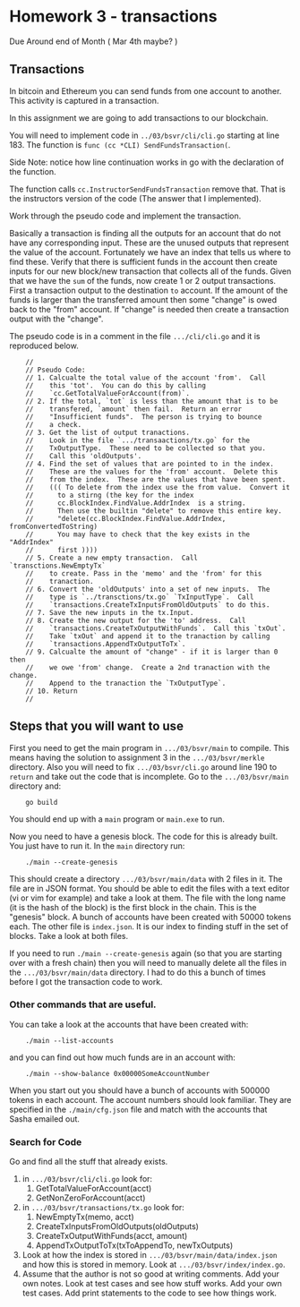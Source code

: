 # Homework 3 - transactions

Due Around end of Month ( Mar 4th maybe? )

Transactions
-------------------------------


In bitcoin and Ethereum you can send funds from one account to another.
This activity is captured in a transaction.

In this assignment we are going to add transactions to our blockchain.

You will need to implement code in `../03/bsvr/cli/cli.go` starting at
line 183.  The function is `func (cc *CLI) SendFundsTransaction(`.

Side Note: notice how line continuation works in go with the
declaration of the function.

The function calls
`cc.InstructorSendFundsTransaction` remove that. That is the 
instructors version of the code (The answer that I implemented).

Work through the pseudo code and implement the transaction.

Basically a transaction is finding all the outputs for an account
that do not have any corresponding  input.  These are the unused
outputs that represent the value of the account.   Fortunately
we have an index that tells us where to find these.  Verify that
there is sufficient funds in the account then create inputs for
our new block/new transaction that collects all of the funds.
Given that we have the `sum` of the funds, now create 1 or 2
output transactions.  First a transaction output to the destination
`to` account.  If the amount of the funds is larger than the
transferred amount then some "change" is owed back to the "from"
account.  If "change" is needed then create a transaction output
with the "change".

The pseudo code is in a comment in the file `.../cli/cli.go` and it
is reproduced below.

```
	//
	// Pseudo Code:
	// 1. Calcualte the total value of the account 'from'.  Call
	//    this 'tot'.  You can do this by calling
	//    `cc.GetTotalValueForAccount(from)`.
	// 2. If the total, `tot` is less than the amount that is to be
	//    transfered, `amount` then fail.  Return an error
	//	  "Insufficient funds".  The person is trying to bounce
	//    a check.
	// 3. Get the list of output tranactions.
	//    Look in the file `.../transaactions/tx.go` for the
	//    TxOutputType.  These need to be collected so that you.
	//    Call this 'oldOutputs'.
	// 4. Find the set of values that are pointed to in the index. 
	//    These are the values for the 'from' account.  Delete this
	//    from the index.  These are the values that have been spent.
	//    ((( To delete from the index use the from value.  Convert it
	//		to a stirng (the key for the index
	//		cc.BlockIndex.FindValue.AddrIndex  is a string.
	//		Then use the builtin "delete" to remove this entire key.
	//		"delete(cc.BlockIndex.FindValue.AddrIndex, fromConvertedToString)
	//		You may have to check that the key exists in the "AddrIndex" 
	//		first ))))
	// 5. Create a new empty transaction.  Call `transctions.NewEmptyTx`
	//    to create. Pass in the 'memo' and the 'from' for this
	//    tranaction.
	// 6. Convert the 'oldOutputs' into a set of new inputs.  The
	//    type is `../transctions/tx.go` `TxInputType`.  Call
	//    `transactions.CreateTxInputsFromOldOutputs` to do this.
	// 7. Save the new inputs in the tx.Input.
	// 8. Create the new output for the 'to' address.  Call
	//    `transactions.CreateTxOutputWithFunds`.  Call this `txOut`.   
	//    Take `txOut` and append it to the tranaction by calling
	//    `transactions.AppendTxOutputToTx`.
	// 9. Calcualte the amount of "change" - if it is larger than 0 then
	//    we owe 'from' change.  Create a 2nd tranaction with the change.
	//    Append to the tranaction the `TxOutputType`.
	// 10. Return
	//
```

## Steps that you will want to use

First you need to get the main program in `.../03/bsvr/main` to compile.  This means having
the solution to assignment 3 in the `.../03/bsvr/merkle` directory.   Also you will need to
fix `.../03/bsvr/cli.go` around line 190 to `return` and take out the code that is 
incomplete.  Go to the `.../03/bsvr/main` directory and:

```
	go build
```

You should end up with a `main` program or `main.exe` to run.

Now you need to have a genesis block.  The code for this is already built.  You just have
to run it.  In the `main` directory run:

```
	./main --create-genesis
```

This should create a directory `.../03/bsvr/main/data` with 2 files in it.  The file are 
in JSON format.  You should be able to edit the files with a text editor (vi or vim 
for example) and take a look at them.   The file with the long name (it is the
hash of the block) is the first block in the chain.  This is the "genesis" block.
A bunch of accounts have been created with 50000 tokens each.  The other file is
`index.json`.  It is our index to finding stuff in the set of blocks.  Take a
look at both files.

If you need to run `./main --create-genesis` again (so that you are starting over
with a fresh chain) then you will need to manually delete all the files in the
`.../03/bsvr/main/data` directory.   I had to do this a bunch of times before I got
the transaction code to work.

### Other commands that are useful.

You can take a look at the accounts that have been created with:

```
	./main --list-accounts
```

and you can find out how much funds are in an account with:

```
	./main --show-balance 0x00000SomeAccountNumber
```

When you start out you should have a bunch of accounts with 500000 
tokens in each account.  The account numbers should look familiar.
They are specified in the `./main/cfg.json` file and match with
the accounts that Sasha emailed out.

### Search for Code

Go and find all the stuff that already exists.

1. in `.../03/bsvr/cli/cli.go` look for:
	1. GetTotalValueForAccount(acct)
	2. GetNonZeroForAccount(acct)
2. in `.../03/bsvr/transactions/tx.go` look for:
	1. NewEmptyTx(memo, acct)
	2. CreateTxInputsFromOldOutputs(oldOutputs)
	3. CreateTxOutputWithFunds(acct, amount)
	4. AppendTxOutputToTx(txToAppendTo, newTxOutputs)
3. Look at how the index is stored in `.../03/bsvr/main/data/index.json` and how this
is stored in memory.  Look at `.../03/bsvr/index/index.go`.
4. Assume that the author is not so good at writing comments.  Add your own notes.  Look at test cases and
see how stuff works.   Add your own test cases.  Add print statements to the code to see how things work.





